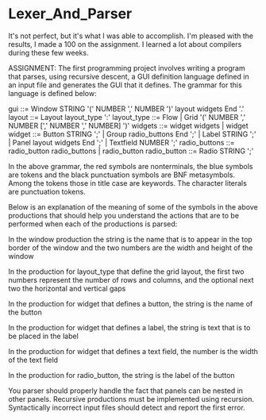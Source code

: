 # Lexer_And_Parser
It's not perfect, but it's what I was able to accomplish. I'm pleased with the results, I made a 100 on the assignment. I learned a lot about compilers during these few weeks.

ASSIGNMENT:
The first programming project involves writing a program that parses, using recursive descent, a GUI definition language defined in an input file and generates the GUI that it defines. The grammar for this language is defined below:

gui ::=
  Window STRING '(' NUMBER ',' NUMBER ')' layout widgets End '.'
layout ::=
  Layout layout_type ':'
layout_type ::=
  Flow |
  Grid '(' NUMBER ',' NUMBER [',' NUMBER ',' NUMBER] ')'
widgets ::=
  widget widgets |
  widget
widget ::=
  Button STRING ';' |
  Group radio_buttons End ';' |
  Label STRING ';' |
  Panel layout widgets End ';' |
  Textfield NUMBER ';'
radio_buttons ::=
  radio_button radio_buttons |
  radio_button
radio_button ::=
  Radio STRING ';'

In the above grammar, the red symbols are nonterminals, the blue symbols are tokens and the black punctuation symbols are BNF metasymbols. Among the tokens those in title case are keywords. The character literals are punctuation tokens.

Below is an explanation of the meaning of some of the symbols in the above productions that should help you understand the actions that are to be performed when each of the productions is parsed:
  
  In the window production the string is the name that is to appear in the top border of the window and the two numbers are the width and   height of the window

  In the production for layout_type that define the grid layout, the first two numbers represent the number of rows and columns, and the optional next two the horizontal and vertical gaps

  In the production for widget that defines a button, the string is the name of the button
  
  In the production for widget that defines a label, the string is text that is to be placed in the label
  
  In the production for widget that defines a text field, the number is the width of the text field
  
  In the production for radio_button, the string is the label of the button

You parser should properly handle the fact that panels can be nested in other panels. Recursive productions must be implemented using recursion. Syntactically incorrect input files should detect and report the first error.
